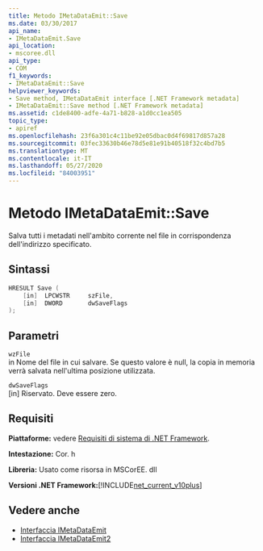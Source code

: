 ```yaml
---
title: Metodo IMetaDataEmit::Save
ms.date: 03/30/2017
api_name:
- IMetaDataEmit.Save
api_location:
- mscoree.dll
api_type:
- COM
f1_keywords:
- IMetaDataEmit::Save
helpviewer_keywords:
- Save method, IMetaDataEmit interface [.NET Framework metadata]
- IMetaDataEmit::Save method [.NET Framework metadata]
ms.assetid: c1de8400-adfe-4a71-b828-a1d0cc1ea505
topic_type:
- apiref
ms.openlocfilehash: 23f6a301c4c11be92e05dbac0d4f69817d857a28
ms.sourcegitcommit: 03fec33630b46e78d5e81e91b40518f32c4bd7b5
ms.translationtype: MT
ms.contentlocale: it-IT
ms.lasthandoff: 05/27/2020
ms.locfileid: "84003951"
---
```

# <a name="imetadataemitsave-method"></a>Metodo IMetaDataEmit::Save
Salva tutti i metadati nell'ambito corrente nel file in corrispondenza dell'indirizzo specificato.  
  
## <a name="syntax"></a>Sintassi  
  
```cpp  
HRESULT Save (
    [in]  LPCWSTR     szFile,
    [in]  DWORD       dwSaveFlags  
);  
```  
  
## <a name="parameters"></a>Parametri  
 `wzFile`  
 in Nome del file in cui salvare. Se questo valore è null, la copia in memoria verrà salvata nell'ultima posizione utilizzata.  
  
 `dwSaveFlags`  
 [in] Riservato. Deve essere zero.  
  
## <a name="requirements"></a>Requisiti  
 **Piattaforme:** vedere [Requisiti di sistema di .NET Framework](../../get-started/system-requirements.md).  
  
 **Intestazione:** Cor. h  
  
 **Libreria:** Usato come risorsa in MSCorEE. dll  
  
 **Versioni .NET Framework:**[!INCLUDE[net_current_v10plus](../../../../includes/net-current-v10plus-md.md)]  
  
## <a name="see-also"></a>Vedere anche

- [Interfaccia IMetaDataEmit](imetadataemit-interface.md)
- [Interfaccia IMetaDataEmit2](imetadataemit2-interface.md)
